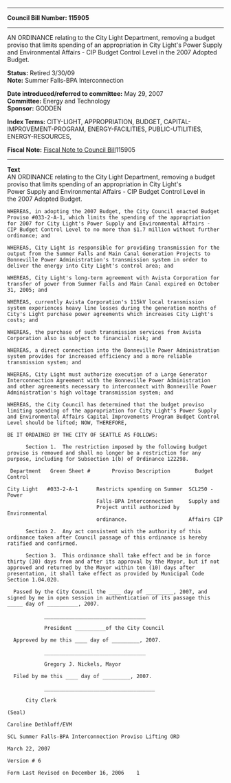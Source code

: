 * * * * *  
  
**Council Bill Number: [](#h0)[](#h2)115905**  
  
* * * * *  
  
AN ORDINANCE relating to the City Light Department, removing a budget proviso that limits spending of an appropriation in City Light's Power Supply and Environmental Affairs - CIP Budget Control Level in the 2007 Adopted Budget.  
  
**Status:** Retired 3/30/09   
**Note:** Summer Falls-BPA Interconnection  
  
  
**Date introduced/referred to committee:** May 29, 2007   
**Committee:** Energy and Technology   
**Sponsor:** GODDEN   
  
**Index Terms:** CITY-LIGHT, APPROPRIATION, BUDGET, CAPITAL-IMPROVEMENT-PROGRAM, ENERGY-FACILITIES, PUBLIC-UTILITIES, ENERGY-RESOURCES,  
  
**Fiscal Note:** [Fiscal Note to Council Bill](http://clerk.seattle.gov/~public/fnote/115905.htm)[](#h1)[](#h3)115905  
  
* * * * *  
  
**Text**  
    AN ORDINANCE relating to the City Light Department, removing a budget  
    proviso that limits spending of an appropriation in City Light's  
    Power Supply and Environmental Affairs - CIP Budget Control Level in  
    the 2007 Adopted Budget.  
  
    WHEREAS, in adopting the 2007 Budget, the City Council enacted Budget  
    Proviso #033-2-A-1, which limits the spending of the appropriation  
    for 2007 for City Light's Power Supply and Environmental Affairs -  
    CIP Budget Control Level to no more than $1.7 million without further  
    ordinance; and  
  
    WHEREAS, City Light is responsible for providing transmission for the  
    output from the Summer Falls and Main Canal Generation Projects to  
    Bonneville Power Administration's transmission system in order to  
    deliver the energy into City Light's control area; and  
  
    WHEREAS, City Light's long-term agreement with Avista Corporation for  
    transfer of power from Summer Falls and Main Canal expired on October  
    31, 2005; and  
  
    WHEREAS, currently Avista Corporation's 115kV local transmission  
    system experiences heavy line losses during the generation months of  
    City's Light purchase power agreements which increases City Light's  
    costs; and  
  
    WHEREAS, the purchase of such transmission services from Avista  
    Corporation also is subject to financial risk; and  
  
    WHEREAS, a direct connection into the Bonneville Power Administration  
    system provides for increased efficiency and a more reliable  
    transmission system; and  
  
    WHEREAS, City Light must authorize execution of a Large Generator  
    Interconnection Agreement with the Bonneville Power Administration  
    and other agreements necessary to interconnect with Bonneville Power  
    Administration's high voltage transmission system; and  
  
    WHEREAS, the City Council has determined that the budget proviso  
    limiting spending of the appropriation for City Light's Power Supply  
    and Environmental Affairs Capital Improvements Program Budget Control  
    Level should be lifted; NOW, THEREFORE,  
  
    BE IT ORDAINED BY THE CITY OF SEATTLE AS FOLLOWS:  
  
          Section 1.  The restriction imposed by the following budget  
    proviso is removed and shall no longer be a restriction for any  
    purpose, including for Subsection 1(b) of Ordinance 122298.  
  
     Department   Green Sheet #       Proviso Description        Budget Control  
  
    City Light   #033-2-A-1      Restricts spending on Summer  SCL250 - Power  
                                 Falls-BPA Interconnection     Supply and  
                                 Project until authorized by   Environmental  
                                 ordinance.                    Affairs CIP  
  
          Section 2.  Any act consistent with the authority of this  
    ordinance taken after Council passage of this ordinance is hereby  
    ratified and confirmed.  
  
          Section 3.  This ordinance shall take effect and be in force  
    thirty (30) days from and after its approval by the Mayor, but if not  
    approved and returned by the Mayor within ten (10) days after  
    presentation, it shall take effect as provided by Municipal Code  
    Section 1.04.020.  
  
      Passed by the City Council the ____ day of _________, 2007, and  
    signed by me in open session in authentication of its passage this  
    _____ day of __________, 2007.  
  
                _________________________________  
  
                President __________of the City Council  
  
      Approved by me this ____ day of _________, 2007.  
  
                _________________________________  
  
                Gregory J. Nickels, Mayor  
  
      Filed by me this ____ day of _________, 2007.  
  
                ____________________________________  
  
          City Clerk  
  
    (Seal)  
  
    Caroline Dethloff/EVM  
  
    SCL Summer Falls-BPA Interconnection Proviso Lifting ORD  
  
    March 22, 2007  
  
    Version # 6  
  
    Form Last Revised on December 16, 2006    1  
